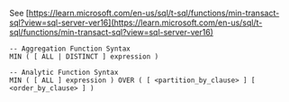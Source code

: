 See [https://learn.microsoft.com/en-us/sql/t-sql/functions/min-transact-sql?view=sql-server-ver16](https://learn.microsoft.com/en-us/sql/t-sql/functions/min-transact-sql?view=sql-server-ver16)
```
-- Aggregation Function Syntax  
MIN ( [ ALL | DISTINCT ] expression )  
  
-- Analytic Function Syntax   
MIN ( [ ALL ] expression ) OVER ( [ <partition_by_clause> ] [ <order_by_clause> ] )
```
